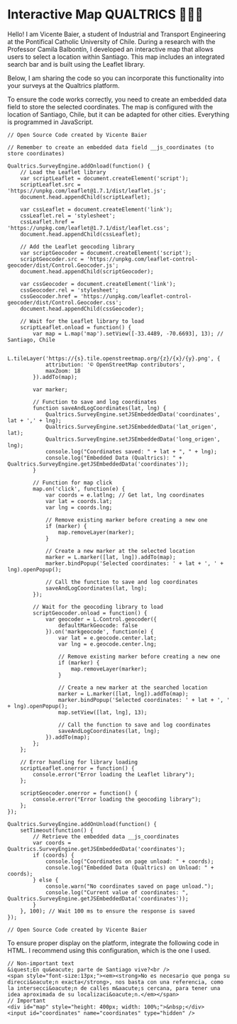 # Interactive Map QUALTRICS 👨🏻‍💻
Hello! I am Vicente Baier, a student of Industrial and Transport Engineering at the Pontifical Catholic University of Chile. During a research with the Professor Camila Balbontín, I developed an interactive map that allows users to select a location within Santiago. This map includes an integrated search bar and is built using the Leaflet library.

Below, I am sharing the code so you can incorporate this functionality into your surveys at the Qualtrics platform.

To ensure the code works correctly, you need to create an embedded data field to store the selected coordinates. The map is configured with the location of Santiago, Chile, but it can be adapted for other cities. Everything is programmed in JavaScript.

    // Open Source Code created by Vicente Baier
    
    // Remember to create an embedded data field __js_coordinates (to store coordinates)
    
    Qualtrics.SurveyEngine.addOnload(function() {
        // Load the Leaflet library
        var scriptLeaflet = document.createElement('script');
        scriptLeaflet.src = 'https://unpkg.com/leaflet@1.7.1/dist/leaflet.js';
        document.head.appendChild(scriptLeaflet);
    
        var cssLeaflet = document.createElement('link');
        cssLeaflet.rel = 'stylesheet';
        cssLeaflet.href = 'https://unpkg.com/leaflet@1.7.1/dist/leaflet.css';
        document.head.appendChild(cssLeaflet);
    
        // Add the Leaflet geocoding library
        var scriptGeocoder = document.createElement('script');
        scriptGeocoder.src = 'https://unpkg.com/leaflet-control-geocoder/dist/Control.Geocoder.js';
        document.head.appendChild(scriptGeocoder);
    
        var cssGeocoder = document.createElement('link');
        cssGeocoder.rel = 'stylesheet';
        cssGeocoder.href = 'https://unpkg.com/leaflet-control-geocoder/dist/Control.Geocoder.css';
        document.head.appendChild(cssGeocoder);
    
        // Wait for the Leaflet library to load
        scriptLeaflet.onload = function() {
            var map = L.map('map').setView([-33.4489, -70.6693], 13); // Santiago, Chile
    
            L.tileLayer('https://{s}.tile.openstreetmap.org/{z}/{x}/{y}.png', {
                attribution: '© OpenStreetMap contributors',
                maxZoom: 18
            }).addTo(map);
    
            var marker;
    
            // Function to save and log coordinates
            function saveAndLogCoordinates(lat, lng) {
                Qualtrics.SurveyEngine.setJSEmbeddedData('coordinates', lat + ',' + lng);
    			Qualtrics.SurveyEngine.setJSEmbeddedData('lat_origen', lat);
    			Qualtrics.SurveyEngine.setJSEmbeddedData('long_origen', lng);
                console.log("Coordinates saved: " + lat + ", " + lng);
                console.log("Embedded Data (Qualtrics): " + Qualtrics.SurveyEngine.getJSEmbeddedData('coordinates'));
            }
    
            // Function for map click
            map.on('click', function(e) {
                var coords = e.latlng; // Get lat, lng coordinates
                var lat = coords.lat;
                var lng = coords.lng;
    
                // Remove existing marker before creating a new one
                if (marker) {
                    map.removeLayer(marker);
                }
    
                // Create a new marker at the selected location
                marker = L.marker([lat, lng]).addTo(map);
                marker.bindPopup('Selected coordinates: ' + lat + ', ' + lng).openPopup();
    
                // Call the function to save and log coordinates
                saveAndLogCoordinates(lat, lng);
            });
    
            // Wait for the geocoding library to load
            scriptGeocoder.onload = function() {
                var geocoder = L.Control.geocoder({
                    defaultMarkGeocode: false
                }).on('markgeocode', function(e) {
                    var lat = e.geocode.center.lat;
                    var lng = e.geocode.center.lng;
    
                    // Remove existing marker before creating a new one
                    if (marker) {
                        map.removeLayer(marker);
                    }
    
                    // Create a new marker at the searched location
                    marker = L.marker([lat, lng]).addTo(map);
                    marker.bindPopup('Selected coordinates: ' + lat + ', ' + lng).openPopup();
                    map.setView([lat, lng], 13);
    
                    // Call the function to save and log coordinates
                    saveAndLogCoordinates(lat, lng);
                }).addTo(map);
            };
        };
    
        // Error handling for library loading
        scriptLeaflet.onerror = function() {
            console.error("Error loading the Leaflet library");
        };
    
        scriptGeocoder.onerror = function() {
            console.error("Error loading the geocoding library");
        };
    });
    
    Qualtrics.SurveyEngine.addOnUnload(function() {
        setTimeout(function() {
            // Retrieve the embedded data __js_coordinates
            var coords = Qualtrics.SurveyEngine.getJSEmbeddedData('coordinates');
            if (coords) {
                console.log("Coordinates on page unload: " + coords);
                console.log("Embedded Data (Qualtrics) on Unload: " + coords);
            } else {
                console.warn("No coordinates saved on page unload.");
                console.log("Current value of coordinates: ", Qualtrics.SurveyEngine.getJSEmbeddedData('coordinates'));
            }
        }, 100); // Wait 100 ms to ensure the response is saved
    });
    
    // Open Source Code created by Vicente Baier

To ensure proper display on the platform, integrate the following code in HTML. I recommend using this configuration, which is the one I used.

    // Non-important text
    &iquest;En qu&eacute; parte de Santiago vive?<br />
    <span style="font-size:13px;"><em><strong>No es necesario que ponga su direcci&oacute;n exacta</strong>, nos basta con una referencia, como la intersecci&oacute;n de calles m&aacute;s cercana, para tener una idea aproximada de su localizaci&oacute;n.</em></span>
    // Important
    <div id="map" style="height: 400px; width: 100%;">&nbsp;</div>
    <input id="coordinates" name="coordinates" type="hidden" />
